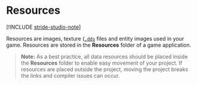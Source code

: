 # Resources

[!INCLUDE [stride-studio-note](../../includes/under-construction-note.md)]

Resources are images, texture ([```.dds```](https://en.wikipedia.org/wiki/DirectDraw_Surface) files and entity images used in your game. Resources are stored in the **Resources** folder of a game application.

> **Note:** As a best practice, all data resources should be placed inside the **Resources** folder to enable easy movement of your project. If resources are placed outside the project, moving the project breaks the links and compiler issues can occur.